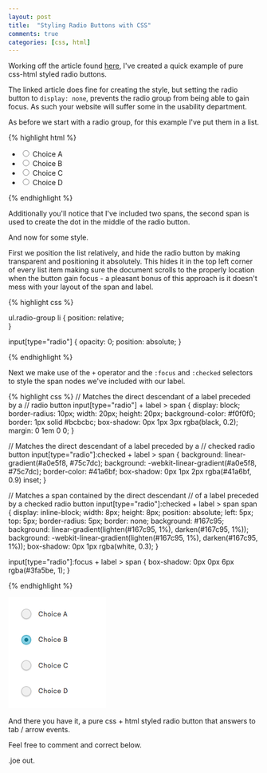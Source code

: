 ```yaml
---
layout: post
title:  "Styling Radio Buttons with CSS"
comments: true
categories: [css, html]
---
```

Working off the article found [here](http://webdesign.tutsplus.com/tutorials/htmlcss-tutorials/quick-tip-easy-css3-checkboxes-and-radio-buttons/), I've created a quick example of pure css-html styled radio buttons. 

The linked article does fine for creating the style, but setting the radio button to `display: none`, prevents the radio group from being able to gain focus. As such your website will suffer some in the usability department. 

As before we start with a radio group, for this example I've put them in a list.

{% highlight html %}

<ul class="radio-group">
	<li>
			<input id="choice-a" type="radio" />
			<label for='choice-a'>
				<span></span><span></span>
				Choice A
			</label>
	</li>
	<li>
			<input id="choice-b" type="radio" />
			<label for='choice-b'>
				<span><span></span></span>
				Choice B
			</label>
	</li>
	<li>
			<input id="choice-c" type="radio" />
			<label for='choice-c'>
				<span><span></span></span>
				Choice C
			</label>
	</li>
	<li>
			<input id="choice-d" type="radio" />
			<label for='choice-d'>
				<span></span><span></span>
				Choice D
			</label>
	</li>
</ul>	

{% endhighlight %}

Additionally you'll notice that I've included two spans, the second span is used to create the dot in the middle of the radio button.

And now for some style.

First we position the list relatively, and hide the radio button by making transparent and positioning it absolutely. This hides it in the top left corner of every list item making sure the document scrolls to the properly location when the button gain focus - a pleasant bonus of this approach is it doesn't mess with your layout of the span and label.

{% highlight css %}

ul.radio-group li {
	position: relative;		
}

input[type="radio"] {
  opacity: 0;
  position: absolute;
}

{% endhighlight %}

Next we make use of the `+` operator and the `:focus` and `:checked` selectors to style the span nodes we've included with our label. 

{% highlight css %}
// Matches the direct descendant of a label preceded by a 
// radio button 
input[type="radio"] + label > span {
  display: block;
  border-radius: 10px;
  width: 20px;
  height: 20px;
  background-color: #f0f0f0;
  border: 1px solid #bcbcbc;
  box-shadow: 0px 1px 3px rgba(black, 0.2);
  margin: 0 1em 0 0;
}

// Matches the direct descendant of a label preceded by a 
// checked radio button 
input[type="radio"]:checked + label > span {
  background: linear-gradient(#a0e5f8, #75c7dc);
  background: -webkit-linear-gradient(#a0e5f8, #75c7dc);
  border-color: #41a6bf;
  box-shadow: 0px 1px 2px rgba(#41a6bf, 0.9) inset;
}

// Matches a span contained by the direct descendant 
// of a label preceded by a checked radio button
input[type="radio"]:checked + label > span span {
   display: inline-block;
    width: 8px;
    height: 8px;
    position: absolute;
    left: 5px;
    top: 5px;
    border-radius: 5px;
    border: none;
    background: #167c95;
    background: linear-gradient(lighten(#167c95, 1%), 
    						darken(#167c95, 1%));
    background: -webkit-linear-gradient(lighten(#167c95, 1%), 
    						darken(#167c95, 1%));
    box-shadow: 0px 1px rgba(white, 0.3);
}

input[type="radio"]:focus + label > span {
  box-shadow: 0px 0px 6px rgba(#3fa5be, 1);
}

{% endhighlight %}

![Pure CSS styled radio buttons](images/css-radio-buttons.png)

And there you have it, a pure css + html styled radio button that answers to tab / arrow events. 

Feel free to comment and correct below.

.joe out.
